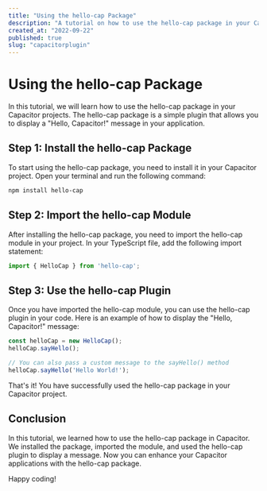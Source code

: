 ```yaml
---
title: "Using the hello-cap Package"
description: "A tutorial on how to use the hello-cap package in your Capacitor projects"
created_at: "2022-09-22"
published: true
slug: "capacitorplugin"
---
```


# Using the hello-cap Package

In this tutorial, we will learn how to use the hello-cap package in your Capacitor projects. The hello-cap package is a simple plugin that allows you to display a "Hello, Capacitor!" message in your application.

## Step 1: Install the hello-cap Package

To start using the hello-cap package, you need to install it in your Capacitor project. Open your terminal and run the following command:

```bash
npm install hello-cap
```

## Step 2: Import the hello-cap Module

After installing the hello-cap package, you need to import the hello-cap module in your project. In your TypeScript file, add the following import statement:

```typescript
import { HelloCap } from 'hello-cap';
```

## Step 3: Use the hello-cap Plugin

Once you have imported the hello-cap module, you can use the hello-cap plugin in your code. Here is an example of how to display the "Hello, Capacitor!" message:

```typescript
const helloCap = new HelloCap();
helloCap.sayHello();

// You can also pass a custom message to the sayHello() method
helloCap.sayHello('Hello World!');
```

That's it! You have successfully used the hello-cap package in your Capacitor project.

## Conclusion

In this tutorial, we learned how to use the hello-cap package in Capacitor. We installed the package, imported the module, and used the hello-cap plugin to display a message. Now you can enhance your Capacitor applications with the hello-cap package.

Happy coding!